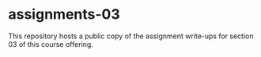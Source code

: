 # assignments-03
This repository hosts a public copy of the assignment write-ups for section 03 of this course offering.
